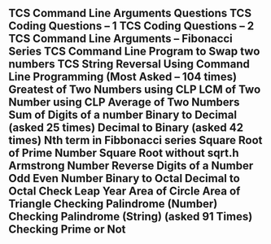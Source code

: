 <h2>TCS Command Line Arguments Questions
TCS Coding Questions – 1
TCS Coding Questions – 2
TCS Command Line Arguments – Fibonacci Series
TCS Command Line Program to Swap two numbers
TCS String Reversal Using Command Line Programming (Most Asked – 104 times)
Greatest of Two Numbers using CLP
LCM of Two Number using CLP
Average of Two Numbers
Sum of Digits of a number
Binary to Decimal (asked 25 times)
Decimal to Binary (asked 42 times)
Nth term in Fibbonacci series
Square Root of Prime Number
Square Root without sqrt.h
Armstrong Number
Reverse Digits of a Number
Odd Even Number
Binary to Octal
Decimal to Octal
Check Leap Year
Area of Circle
Area of Triangle
Checking Palindrome (Number)
Checking Palindrome (String) (asked 91 Times)
Checking Prime or Not</h2>
